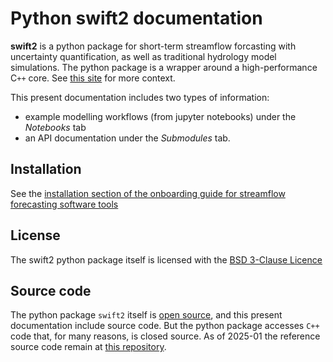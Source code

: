 # Python swift2 documentation

**swift2** is a python package for short-term streamflow forcasting with uncertainty quantification, as well as traditional hydrology model simulations. The python package is a wrapper around a high-performance C`++` core. See [this site](https://csiro-hydroinformatics.github.io/streamflow-forecasting-tools-onboard/) for more context.

This present documentation includes two types of information:

* example modelling workflows (from jupyter notebooks) under the _Notebooks_ tab
* an API documentation under the _Submodules_ tab.

## Installation

See the [installation section of the onboarding guide for streamflow forecasting software tools](https://csiro-hydroinformatics.github.io/streamflow-forecasting-tools-onboard/installation.html)

## License

The swift2 python package itself is licensed with the [BSD 3-Clause Licence](./license.md)

## Source code

The python package `swift2` itself is [open source](./license.md), and this present documentation include source code. But the python package accesses `C++` code that, for many reasons, is closed source. As of 2025-01 the reference source code remain at [this repository](https://bitbucket.csiro.au/projects/SF/repos/swift/browse/bindings/python/swift2?at=refs%2Fheads%2Ftesting).
